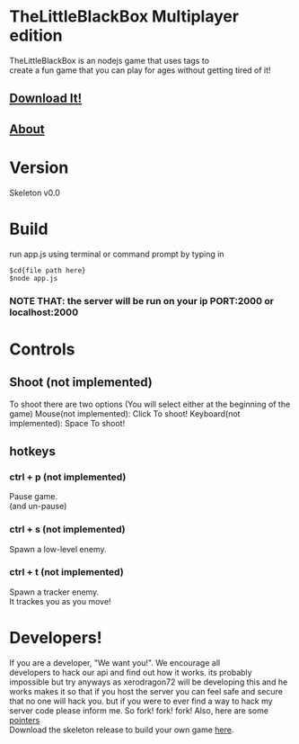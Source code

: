# TheLittleBlackBox Multiplayer edition
TheLittleBlackBox is an nodejs game that uses tags to  
create a fun game that you can play for ages without getting tired of it!
## [Download It!](https://github.com/TheSeceretDevs/TheLittleBlackBox/archive/master.zip)
## [About](https://theseceretdevs.github.io/TheLittleBlackBox/Pages/Home/index.html)
# Version
Skeleton v0.0
# Build
run app.js using terminal or command prompt by typing in
```
$cd{file path here}
$node app.js
```
### NOTE THAT: the server will be run on your ip PORT:2000 or localhost:2000
# Controls
## Shoot (not implemented)
To shoot there are two options (You will select either at the beginning of the game)
Mouse(not implemented):
Click To shoot!
Keyboard(not implemented):
Space To shoot!
## hotkeys
### ctrl + p (not implemented)
Pause game.  
(and un-pause)
### ctrl + s (not implemented)
Spawn a low-level enemy.
### ctrl + t (not implemented)
Spawn a tracker enemy.  
It trackes you as you move!
# Developers!
If you are a developer, "We want you!". We encourage all  
developers to hack our api and find out how it works. its probably impossible but try anyways as xerodragon72 will be developing this and he works makes it so that if you host the server you can feel safe and secure that no one will hack you. but if you were to ever find a way to hack my server code please inform me.
So fork! fork! fork!
Also, here are some [pointers](https://github.com/TheSeceretDevs/TheLittleBlackBox/blob/gh-pages/DevInfo.md)  
Download the skeleton release to build your own game [here](https://github.com/TheSeceretDevs/TheLittleBlackBox/releases/tag/Skeleton-v1.0).
